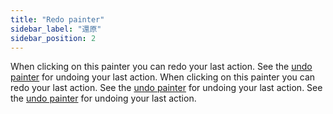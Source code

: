 ```yaml
---
title: "Redo painter"
sidebar_label: "還原"
sidebar_position: 2
---
```


When clicking on this painter you can redo your last action. See the [undo painter](undo) for undoing your last action. When clicking on this painter you can redo your last action. See the [undo painter](undo) for undoing your last action. See the [undo painter](undo) for undoing your last action.
